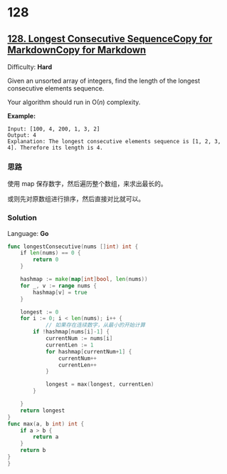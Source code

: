 # 128
## [128\. Longest Consecutive SequenceCopy for MarkdownCopy for Markdown](https://leetcode.com/problems/longest-consecutive-sequence/)

Difficulty: **Hard**


Given an unsorted array of integers, find the length of the longest consecutive elements sequence.

Your algorithm should run in O(_n_) complexity.

**Example:**

```
Input: [100, 4, 200, 1, 3, 2]
Output: 4
Explanation: The longest consecutive elements sequence is [1, 2, 3, 4]. Therefore its length is 4.
```

### 思路
使用 map 保存数字，然后遍历整个数组，来求出最长的。

或则先对原数组进行排序，然后直接对比就可以。
### Solution

Language: **Go**

```go
func longestConsecutive(nums []int) int {
    if len(nums) == 0 {
		return 0
	}

	hashmap := make(map[int]bool, len(nums))
	for _, v := range nums {
		hashmap[v] = true
	}

	longest := 0
	for i := 0; i < len(nums); i++ {
			// 如果存在连续数字，从最小的开始计算
		if !hashmap[nums[i]-1] {
			currentNum := nums[i]
			currentLen := 1
			for hashmap[currentNum+1] {
				currentNum++
				currentLen++
			}

			longest = max(longest, currentLen)
		}

	}
	return longest
}
func max(a, b int) int {
	if a > b {
		return a
	}
	return b
}
}
```